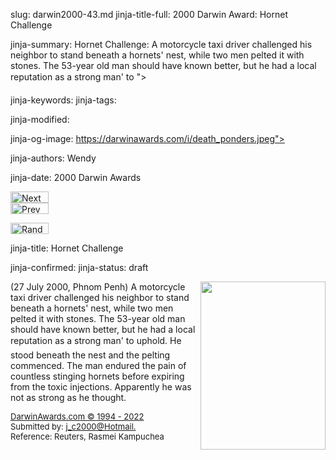 slug: darwin2000-43.md
jinja-title-full: 2000 Darwin Award: Hornet Challenge

jinja-summary: Hornet Challenge: A motorcycle taxi driver challenged his neighbor to stand beneath a hornets' nest, while two men pelted it with stones. The 53-year old man should have known better, but he had a local reputation as a strong man' to ">

jinja-keywords:
jinja-tags:

jinja-modified:

jinja-og-image: https://darwinawards.com/i/death_ponders.jpeg">

jinja-authors: Wendy

jinja-date: 2000 Darwin Awards

<IMG src="/i/next.gif" width="61" height="18" border="0" alt="Next"><BR>
	 </A><A href="darwin2000-41.html"><IMG src="/i/prev.gif" width="61" height="18" border="0" alt="Prev"><BR>
	 </A>

<IMG src="/i/random.jpg" width="61" height="18" border="0" alt="Random"></A>


jinja-title: Hornet Challenge


jinja-confirmed:
jinja-status: draft

<A href="/art/banwell/" target="_top"><IMG src="/i/art/banwell/darwin2000-43.gif" width="200" height="269" align="right" border="0"></A>(27 July 2000, Phnom Penh) A motorcycle taxi driver challenged his neighbor to stand beneath a hornets' nest, while two men pelted it with stones. The 53-year old man should have known better, but he had a local reputation as a strong man' to uphold. He stood beneath the nest and the pelting commenced. The man endured the pain of countless stinging hornets before expiring from the toxic injections. Apparently he was not as strong as he thought.
	 </DIV>
	 <P align="left">
<FONT size="-1">
<A href="http://darwinawards.com/misc/copyright.html">
DarwinAwards.com &copy; 1994 - 2022</A>
<BR>
	 Submitted by: <A href="mailto:REMOVE-Jeff C">j_c2000@Hotmail.</A>
<BR>
	 Reference: Reuters, Rasmei Kampuchea
</FONT></P>	

<!--#include virtual="/inc/votebar_viewvoteonly" -->



</H2>
</CENTER>

<!--#include file=nav_2000.html -->



